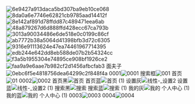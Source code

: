 ![6e9427a913daca5bd307ba9eb10ce068](https://github.com/wzxysh/hagongshen/assets/162402397/2946a1bf-954f-44f4-8cf6-a5160c423e4d)
![8da0a6e7746e62821cb9785aad14412f](https://github.com/wzxysh/hagongshen/assets/162402397/f06e3af8-40e6-4ab5-8a6b-9fce69d73983)
![8e142af891d78ffdd87c489471eea6ab](https://github.com/wzxysh/hagongshen/assets/162402397/871289ae-4752-4450-9cf4-8761aa0c76c1)
![48a879267d6d888ffd428ecc67ca793b](https://github.com/wzxysh/hagongshen/assets/162402397/907399ae-c5d5-4ea4-a18b-821024374a43)
![3013a90034486e6de518e0c0199c86cf](https://github.com/wzxysh/hagongshen/assets/162402397/477ec89c-adf9-46ce-a838-e6fd45701ce6)
![ab7772b38a5064d41398bfb3d72c6305](https://github.com/wzxysh/hagongshen/assets/162402397/7e3b2bcd-3665-443c-9937-3dfbfbb44d6b)
![9316e91113624e47ea74461967714395](https://github.com/wzxysh/hagongshen/assets/162402397/6f6eb1d7-9e6c-423b-86c4-013c2836217e)
![edb244e642dd8eb588de07b2b54324cc](https://github.com/wzxysh/hagongshen/assets/162402397/7729c526-64c1-4aed-82c3-e581dd5b9d52)
![f3a5b1955304e74895ce908bf1926ce2](https://github.com/wzxysh/hagongshen/assets/162402397/51bf506b-6dea-4fdd-9312-b3ac53a2ad9c)
![faa9a9e6aae7b982cf2d1456afbcfab3](https://github.com/wzxysh/hagongshen/assets/162402397/26e9dc8c-0078-41eb-94df-00186a33f157)
面夫子![0ebc6f5e4818756dea64299c2f848f4a](https://github.com/wzxysh/hagongshen/assets/162402397/e044e7b0-9b35-40f5-ae61-f10f286cbaae)
0001![0001](https://github.com/wzxysh/hagongshen/assets/162402397/4ab14460-8dc6-4d56-9e29-e34aa3c8905a)
搜索框![001](https://github.com/wzxysh/hagongshen/assets/162402397/61ace3af-a597-44d9-9619-9be7329d804e)
首页![01](https://github.com/wzxysh/hagongshen/assets/162402397/0524701c-afe0-4a1e-9dd2-7f151f44d6af)
0002![0002](https://github.com/wzxysh/hagongshen/assets/162402397/ccf879e8-7324-430f-b292-c0aa7408b75f)
首页黑![首页](https://github.com/wzxysh/hagongshen/assets/162402397/21c868b4-0a1e-4275-9cce-7662f0319fd8)
首页蓝![首页 (1)](https://github.com/wzxysh/hagongshen/assets/162402397/0cc82ae4-f05e-4e23-a902-3caffb5a470e)
设置灰![线性-_设置2](https://github.com/wzxysh/hagongshen/assets/162402397/7635ce63-5b16-460b-a07c-4ae607db4938)
设置蓝![线性-_设置2 (1)](https://github.com/wzxysh/hagongshen/assets/162402397/68fb58d2-9000-42ec-a749-53eb9d0dd033)
搜索黑![搜索](https://github.com/wzxysh/hagongshen/assets/162402397/fab27d6d-aee5-464c-b53c-e3cb44efd004)
搜索蓝![搜索 (1)](https://github.com/wzxysh/hagongshen/assets/162402397/150ae838-e03c-4162-9faf-a2d0543ed7a9)
我的灰![我的 个人中心 (1)](https://github.com/wzxysh/hagongshen/assets/162402397/5e22ac69-7086-4977-9313-fa0595f7db3e)
我的蓝![我的 个人中心 (1)](https://github.com/wzxysh/hagongshen/assets/162402397/97d6c40b-3795-4752-9d26-40ea87029b5f)
0003![0003](https://github.com/wzxysh/hagongshen/assets/162402397/48b33cb7-307f-402d-8973-c8223997d2b3)
0004![0004](https://github.com/wzxysh/hagongshen/assets/162402397/b5315545-d46c-45a2-a49f-fbdda5835cfe)

